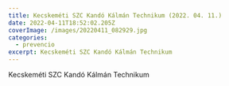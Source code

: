 ```yaml
---
title: Kecskeméti SZC Kandó Kálmán Technikum (2022. 04. 11.)
date: 2022-04-11T18:52:02.205Z
coverImage: /images/20220411_082929.jpg
categories:
  - prevencio
excerpt: Kecskeméti SZC Kandó Kálmán Technikum
---
```

Kecskeméti SZC Kandó Kálmán Technikum